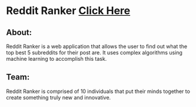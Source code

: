 # Reddit Ranker   [Click Here](https://reddit-ranker.netlify.com/)

## About:

Reddit Ranker is a web application that allows the user to find out what the top best 5 subreddits for their post are. It uses complex algorithms using machine learning to accomplish this task.

## Team:

Reddit Ranker is comprised of 10 individuals that put their minds together to create something truly new and innovative.
